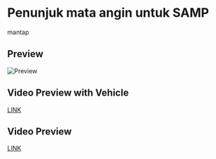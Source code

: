 # Penunjuk mata angin untuk SAMP
mantap
## Preview
![Preview](https://github.com/user-attachments/assets/cd29b30c-97f7-46bb-84f9-212fd1f2613a)
## Video Preview with  Vehicle
[LINK](https://github.com/user-attachments/assets/5b5ff7a0-5dd0-4862-b16e-dd6191f7c496)
## Video Preview 
[LINK](https://github.com/user-attachments/assets/a6a6eaca-6a57-4729-b1a4-278350ef796d)
